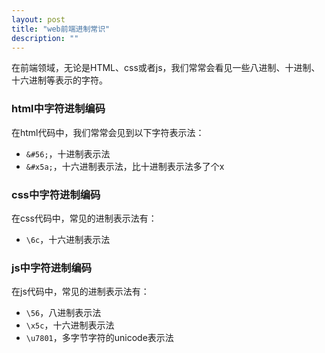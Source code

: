 ```yaml
---
layout: post
title: "web前端进制常识"
description: ""
---
```


在前端领域，无论是HTML、css或者js，我们常常会看见一些八进制、十进制、十六进制等表示的字符。

### html中字符进制编码

在html代码中，我们常常会见到以下字符表示法：

* `&#56;`，十进制表示法
* `&#x5a;`，十六进制表示法，比十进制表示法多了个x

### css中字符进制编码

在css代码中，常见的进制表示法有：

* `\6c`，十六进制表示法

### js中字符进制编码

在js代码中，常见的进制表示法有：

* `\56`，八进制表示法
* `\x5c`，十六进制表示法
* `\u7801`，多字节字符的unicode表示法
